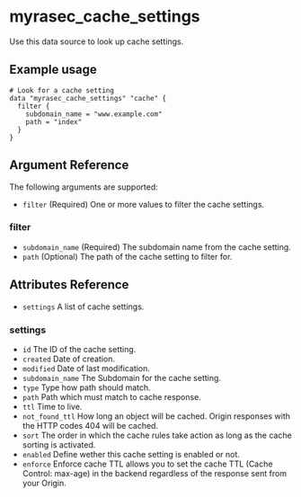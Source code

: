# myrasec_cache_settings

Use this data source to look up cache settings.

## Example usage

```hcl
# Look for a cache setting
data "myrasec_cache_settings" "cache" {
  filter {
    subdomain_name = "www.example.com"
    path = "index"
  }
}
```

## Argument Reference

The following arguments are supported:

* `filter` (Required) One or more values to filter the cache settings.

### filter
* `subdomain_name` (Required) The subdomain name from the cache setting.
* `path` (Optional) The path of the cache setting to filter for.

## Attributes Reference
* `settings` A list of cache settings.

### settings
* `id` The ID of the cache setting.
* `created` Date of creation.
* `modified` Date of last modification.
* `subdomain_name` The Subdomain for the cache setting.
* `type` Type how path should match.
* `path` Path which must match to cache response.
* `ttl` Time to live.
* `not_found_ttl` How long an object will be cached. Origin responses with the HTTP codes 404 will be cached.
* `sort` The order in which the cache rules take action as long as the cache sorting is activated.
* `enabled` Define wether this cache setting is enabled or not.
* `enforce` Enforce cache TTL allows you to set the cache TTL (Cache Control: max-age) in the backend regardless of the response sent from your Origin.
